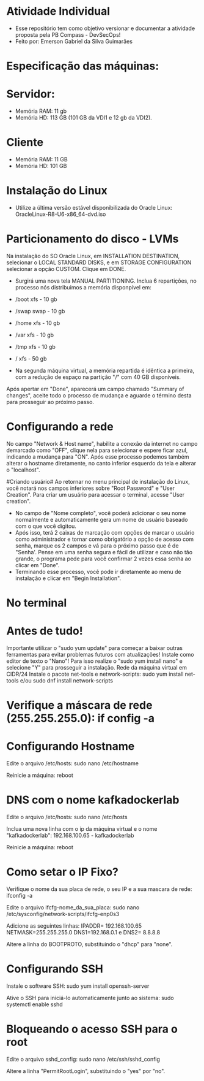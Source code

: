# Atividade Individual #
- Esse repositório tem como objetivo versionar e documentar a atividade proposta pela PB Compass - DevSecOps!
- Feito por: Emerson Gabriel da Silva Guimarães

# Especificação das máquinas: #
# Servidor: #
- Memória RAM: 11 gb
- Memória HD: 113 GB (101 GB da VDI1 e 12 gb da VDI2).

# Cliente # 
- Memória RAM: 11 GB
- Memória HD: 101 GB

# Instalação do Linux #
- Utilize a última versão estável disponibilizada do Oracle Linux: OracleLinux-R8-U6-x86_64-dvd.iso

# Particionamento do disco - LVMs #
Na instalação do SO Oracle Linux, em INSTALLATION DESTINATION, selecionar o LOCAL STANDARD DISKS, e em STORAGE CONFIGURATION selecionar a opção CUSTOM. Clique em DONE.

- Surgirá uma nova tela MANUAL PARTITIONING. Inclua 6 repartições, no processo nós distribuimos a memória disponpível em:

- /boot xfs - 10 gb
- /swap swap - 10 gb
- /home xfs - 10 gb
- /var xfs - 10 gb
- /tmp xfs - 10 gb
- /  xfs - 50 gb

- Na segunda máquina virtual, a memória repartida é idêntica a primeira, com a redução de espaço na partição "/" com 40 GB disponíveis. 

Após apertar em "Done", aparecerá um campo chamado "Summary of changes", aceite todo o processo de mudança e aguarde o término desta para prosseguir ao próximo passo.

# Configurando a rede # 
No campo "Network & Host name", habilite a conexão da internet no campo demarcado como "OFF", clique nela para selecionar e espere ficar azul, indicando a mudança para "ON". Após esse processo podemos também alterar o hostname diretamente, no canto inferior esquerdo da tela e alterar o "localhost".

#Criando usuário#
Ao retornar no menu principal de instalação do Linux, você notará nos campos inferiores sobre "Root Password" e "User Creation". Para criar um usuário para acessar o 
terminal, acesse "User creation". 

- No campo de "Nome completo", você poderá adicionar o seu nome normalmente e automaticamente gera um nome de usuário baseado com o que você digitou. 
- Após isso, terá 2 caixas de marcação com opções de marcar o usuário como administrador e tornar como obrigatório a opção de acesso com senha, marque os 2 campos e vá para o próximo passo que é de "Senha'. Pense em uma senha segura e fácil de utilizar e caso não tão grande, o programa pede para você confirmar 2 vezes essa senha ao clicar em "Done".
- Terminando esse processo, você pode ir diretamente ao menu de instalação e clicar em "Begin Installation".

# No terminal #
# Antes de tudo! #
Importante utilizar o "sudo yum update" para começar a baixar outras ferramentas para evitar problemas futuros com atualizações!
Instale como editor de texto o "Nano"! Para isso realize o "sudo yum install nano" e selecione "Y" para prosseguir a instalação. 
Rede da máquina virtual em CIDR/24
Instale o pacote net-tools e network-scripts: sudo yum install net-tools e/ou sudo dnf install network-scripts

# Verifique a máscara de rede (255.255.255.0): if config -a #

# Configurando Hostname #
Edite o arquivo /etc/hosts: sudo nano /etc/hostname

Reinicie a máquina: reboot

# DNS com o nome kafkadockerlab #
Edite o arquivo /etc/hosts: sudo nano /etc/hosts

Inclua uma nova linha com o ip da máquina virtual e o nome "kafkadockerlab": 192.168.100.65 - kafkadockerlab

Reinicie a máquina: reboot

# Como setar o IP Fixo? #

Verifique o nome da sua placa de rede, o seu IP e a sua mascara de rede: ifconfig -a

Edite o arquivo ifcfg-nome_da_sua_placa: sudo nano /etc/sysconfig/network-scripts/ifcfg-enp0s3

Adicione as seguintes linhas: IPADDR= 192.168.100.65 NETMASK=255.255.255.0 DNS1=192.168.0.1 e DNS2= 8.8.8.8

Altere a linha do BOOTPROTO, substituindo o "dhcp" para "none".

 # Configurando SSH #
Instale o software SSH: sudo yum install openssh-server

Ative o SSH para iniciá-lo automaticamente junto ao sistema: sudo systemctl enable sshd

# Bloqueando o acesso SSH para o root #
Edite o arquivo sshd_config: sudo nano /etc/ssh/sshd_config

Altere a linha "PermitRootLogin", substituindo o "yes" por "no".
